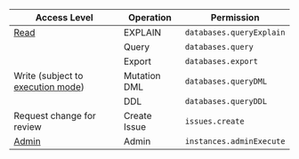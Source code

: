 | Access Level                                                                                          | Operation    | Permission               |
| ----------------------------------------------------------------------------------------------------- | ------------ | ------------------------ |
| [Read](/docs/sql-editor/run-queries/)                                                                 | EXPLAIN      | `databases.queryExplain` |
|                                                                                                       | Query        | `databases.query`        |
|                                                                                                       | Export       | `databases.export`       |
| Write (subject to [execution mode](/docs/administration/environment-policy/overview/#execution-mode)) | Mutation DML | `databases.queryDML`     |
|                                                                                                       | DDL          | `databases.queryDDL`     |
| Request change for review                                                                             | Create Issue | `issues.create`          |
| [Admin](/docs/sql-editor/admin-mode/)                                                                 | Admin        | `instances.adminExecute` |
